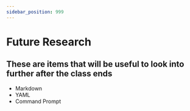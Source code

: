 ```yaml
---
sidebar_position: 999
---
```


# Future Research

## These are items that will be useful to look into further after the class ends

- Markdown
- YAML
- Command Prompt
